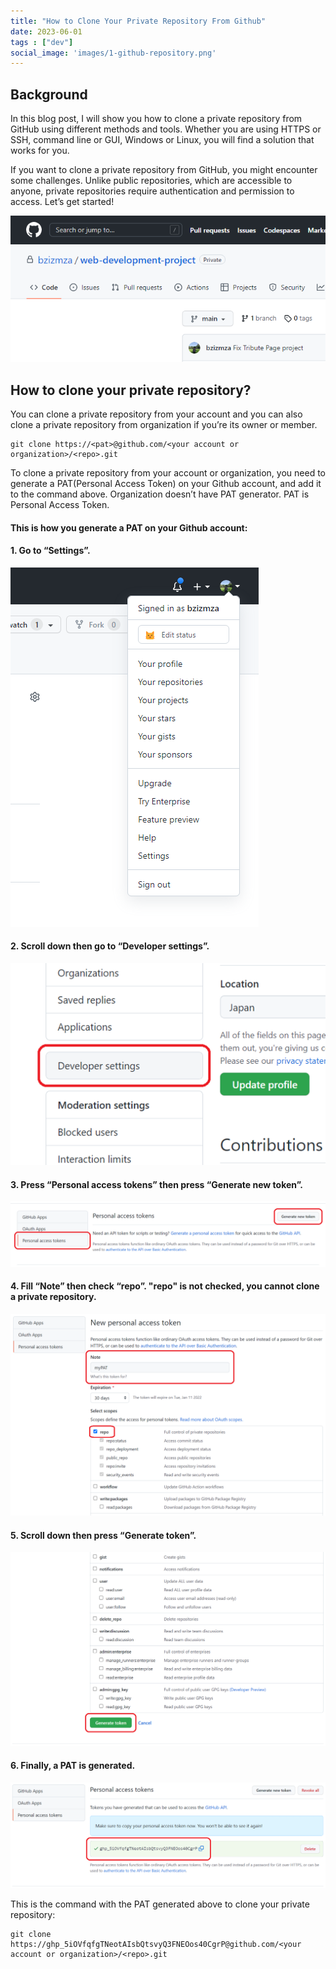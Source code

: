 ```yaml
---
title: "How to Clone Your Private Repository From Github"
date: 2023-06-01
tags : ["dev"]
social_image: 'images/1-github-repository.png'
---
```


## Background

In this blog post, I will show you how to clone a private repository from GitHub using different methods and tools. Whether you are using HTTPS or SSH, command line or GUI, Windows or Linux, you will find a solution that works for you.

If you want to clone a private repository from GitHub, you might encounter some challenges. Unlike public repositories, which are accessible to anyone, private repositories require authentication and permission to access. Let’s get started!

![GitHub Repository](images/1-github-repository.png)

## How to clone your private repository?

You can clone a private repository from your account and you can also clone a private repository from organization if you’re its owner or member.

```
git clone https://<pat>@github.com/<your account or organization>/<repo>.git
```
To clone a private repository from your account or organization, you need to generate a PAT(Personal Access Token) on your Github account, and add it to the command above. Organization doesn’t have PAT generator. PAT is Personal Access Token.

#### This is how you generate a PAT on your Github account:
#### 1. Go to “Settings”.
![Settings](images/1-settings.png)

#### 2. Scroll down then go to “Developer settings”.
![Developer Settings](images/1-developer-settings.png)

#### 3. Press “Personal access tokens” then press “Generate new token”.
![Generate New Token](images/1-generate-new-token.png)

#### 4. Fill “Note” then check “repo”. "repo" is not checked, you cannot clone a private repository.
![Repo](images/1-repo.png)

#### 5. Scroll down then press “Generate token”.
![Generate Token](images/1-generate-token.png)

#### 6. Finally, a PAT is generated.
![PAT](images/1-pat.png)

This is the command with the PAT generated above to clone your private repository:
```
git clone https://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@github.com/<your account or organization>/<repo>.git
```
